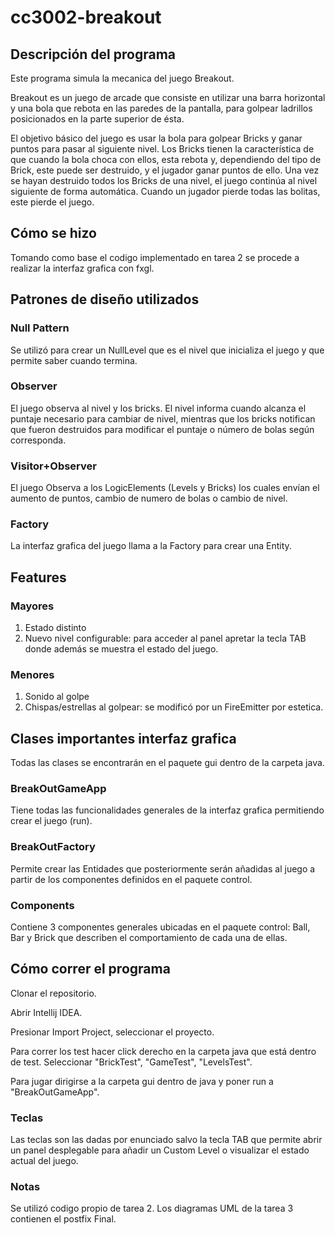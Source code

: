 # cc3002-breakout
## Descripción del programa
Este programa simula la mecanica del juego Breakout.

Breakout es un juego de arcade que consiste en utilizar una barra horizontal y una bola que rebota en las paredes de la pantalla, para golpear ladrillos posicionados en la parte superior de ésta.

El objetivo básico del juego es usar la bola para golpear Bricks y ganar puntos para pasar al siguiente nivel.
Los Bricks tienen la característica de que cuando la bola choca con ellos, esta rebota
y, dependiendo del tipo de Brick, este puede ser destruido, y el jugador ganar puntos de ello. Una
vez se hayan destruido todos los Bricks de una nivel, el juego continúa al nivel siguiente de forma
automática. Cuando un jugador pierde todas las bolitas, este pierde el juego.

## Cómo se hizo
Tomando como base el codigo implementado en tarea 2 se procede a realizar la interfaz grafica con fxgl.

## Patrones de diseño utilizados
### Null Pattern
Se utilizó para crear un NullLevel que es el nivel que inicializa el juego y que permite saber cuando termina.

### Observer
El juego observa al nivel y los bricks. El nivel informa cuando alcanza el puntaje necesario para cambiar de nivel, mientras que los bricks notifican que fueron destruidos para modificar el puntaje o número de bolas según corresponda.

### Visitor+Observer
El juego Observa a los LogicElements (Levels y Bricks) los cuales envían el aumento de puntos, cambio de numero de bolas o cambio de nivel.

### Factory
La interfaz grafica del juego llama a la Factory para crear una Entity.

## Features
### Mayores
1. Estado distinto
2. Nuevo nivel configurable: para acceder al panel apretar la tecla TAB donde además se muestra el estado del juego.

### Menores
1. Sonido al golpe
2. Chispas/estrellas al golpear: se modificó por un FireEmitter por estetica.

## Clases importantes interfaz grafica
Todas las clases se encontrarán en el paquete gui dentro de la carpeta java.
### BreakOutGameApp
Tiene todas las funcionalidades generales de la interfaz grafica permitiendo crear el juego (run).
### BreakOutFactory
Permite crear las Entidades que posteriormente serán añadidas al juego a partir de los componentes definidos en el paquete control.
### Components
Contiene 3 componentes generales ubicadas en el paquete control: Ball, Bar y Brick que describen el comportamiento de cada una de ellas.


## Cómo correr el programa
Clonar el repositorio.

Abrir Intellij IDEA.

Presionar Import Project, seleccionar el proyecto.

Para correr los test hacer click derecho en la carpeta java que está dentro de test. Seleccionar "BrickTest", "GameTest", "LevelsTest".

Para jugar dirigirse a la carpeta gui dentro de java y poner run a "BreakOutGameApp".

### Teclas
Las teclas son las dadas por enunciado salvo la tecla TAB que permite abrir un panel desplegable para añadir un Custom Level o visualizar el estado actual del juego.

### Notas
Se utilizó codigo propio de tarea 2.
Los diagramas UML de la tarea 3 contienen el postfix Final.
